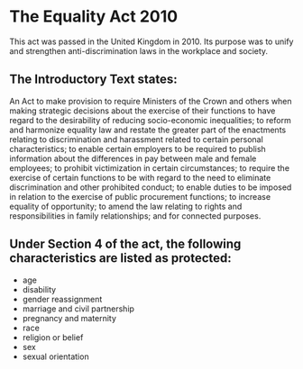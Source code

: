 # The Equality Act 2010

This act was passed in the United Kingdom in 2010. Its purpose was to unify and strengthen anti-discrimination laws in the workplace and society.

## The Introductory Text states:

An Act to make provision to require Ministers of the Crown and others when making strategic decisions about the exercise of their functions to have regard to the desirability of reducing socio-economic inequalities; to reform and harmonize equality law and restate the greater part of the enactments relating to discrimination and harassment related to certain personal characteristics; to enable certain employers to be required to publish information about the differences in pay between male and female employees; to prohibit victimization in certain circumstances; to require the exercise of certain functions to be with regard to the need to eliminate discrimination and other prohibited conduct; to enable duties to be imposed in relation to the exercise of public procurement functions; to increase equality of opportunity; to amend the law relating to rights and responsibilities in family relationships; and for connected purposes.

## Under Section 4 of the act, the following characteristics are listed as protected:

- age
- disability
- gender reassignment
- marriage and civil partnership
- pregnancy and maternity
- race
- religion or belief
- sex
- sexual orientation
